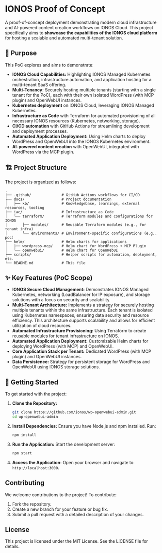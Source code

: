# IONOS Proof of Concept

A proof-of-concept deployment demonstrating modern cloud infrastructure and AI-powered content creation workflows on IONOS Cloud. This project specifically aims to **showcase the capabilities of the IONOS cloud platform** for hosting a scalable and automated multi-tenant solution.

## 🎯 Purpose

This PoC explores and aims to demonstrate:

- **IONOS Cloud Capabilities:** Highlighting IONOS Managed Kubernetes orchestration, infrastructure automation, and application hosting for a multi-tenant SaaS offering.
- **Multi-Tenancy:** Securely hosting multiple tenants (starting with a single tenant for the PoC), each with their own isolated WordPress (with MCP plugin) and OpenWebUI instances.
- **Kubernetes deployment** on IONOS Cloud, leveraging IONOS Managed Kubernetes.
- **Infrastructure as Code** with Terraform for automated provisioning of all necessary IONOS resources (Kubernetes, networking, storage).
- **CI/CD automation** with GitHub Actions for streamlining development and deployment processes.
- **Automated Application Deployment:** Using Helm charts to deploy WordPress and OpenWebUI into the IONOS Kubernetes environment.
- **AI-powered content creation** with OpenWebUI, integrated with WordPress via the MCP plugin.

## 🏗️ Project Structure

The project is organized as follows:

```
.
├── .github/              # GitHub Actions workflows for CI/CD
├── docs/                 # Project documentation
│   ├── kb/               # Knowledgebase, learnings, external resources, tooling
├── iac/                  # Infrastructure as Code
│   └── terraform/        # Terraform modules and configurations for IONOS
│       ├── modules/      # Reusable Terraform modules (e.g., for tenant infra)
│       └── environments/ # Environment-specific configurations (e.g., poc)
├── helm/                 # Helm charts for applications
│   ├── wordpress-mcp/    # Helm chart for WordPress + MCP Plugin
│   └── openwebui/        # Helm chart for OpenWebUI
├── scripts/              # Helper scripts for automation, deployment, etc.
└── README.md             # This file
```

## ✨ Key Features (PoC Scope)

- **IONOS Secure Cloud Management:** Demonstrates IONOS Managed Kubernetes, networking (LoadBalancer for IP exposure), and storage solutions with a focus on security and scalability.
- **Multi-Tenant Architecture:** Implements a strategy for securely hosting multiple tenants within the same infrastructure. Each tenant is isolated using Kubernetes namespaces, ensuring data security and resource efficiency. This architecture supports scalability and allows for efficient utilization of cloud resources.
- **Automated Infrastructure Provisioning:** Using Terraform to create reusable modules for tenant infrastructure on IONOS.
- **Automated Application Deployment:** Customizable Helm charts for deploying WordPress (with MCP) and OpenWebUI.
- **Core Application Stack per Tenant:** Dedicated WordPress (with MCP plugin) and OpenWebUI instances.
- **Data Persistence:** Strategy for persistent storage for WordPress and OpenWebUI using IONOS storage solutions.

## 🚀 Getting Started

To get started with the project:

1. **Clone the Repository:**

   ```bash
   git clone https://github.com/ionos/wp-openwebui-admin.git
   cd wp-openwebui-admin
   ```

2. **Install Dependencies:**
   Ensure you have Node.js and npm installed. Run:

   ```bash
   npm install
   ```

3. **Run the Application:**
   Start the development server:

   ```bash
   npm start
   ```

4. **Access the Application:**
   Open your browser and navigate to `http://localhost:3000`.

## Contributing

We welcome contributions to the project! To contribute:

1. Fork the repository.
2. Create a new branch for your feature or bug fix.
3. Submit a pull request with a detailed description of your changes.

## License

This project is licensed under the MIT License. See the LICENSE file for details.

